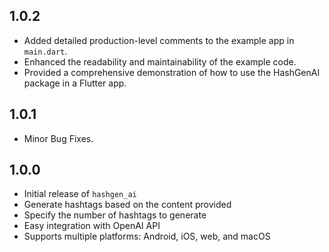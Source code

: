 ## 1.0.2

* Added detailed production-level comments to the example app in `main.dart`.
* Enhanced the readability and maintainability of the example code.
* Provided a comprehensive demonstration of how to use the HashGenAI package in a Flutter app.

## 1.0.1

* Minor Bug Fixes.

## 1.0.0

* Initial release of `hashgen_ai`
* Generate hashtags based on the content provided
* Specify the number of hashtags to generate
* Easy integration with OpenAI API
* Supports multiple platforms: Android, iOS, web, and macOS